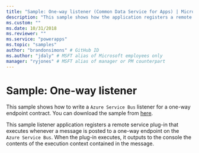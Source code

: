```yaml
---
title: "Sample: One-way listener (Common Data Service for Apps) | Microsoft Docs" # Intent and product brand in a unique string of 43-59 chars including spaces
description: "This sample shows how the application registers a remote service plugin that executes whenever  a message is posted to one-way endpoint." # 115-145 characters including spaces. This abstract displays in the search result.
ms.custom: ""
ms.date: 10/31/2018
ms.reviewer: ""
ms.service: "powerapps"
ms.topic: "samples"
author: "brandonsimons" # GitHub ID
ms.author: "jdaly" # MSFT alias of Microsoft employees only
manager: "ryjones" # MSFT alias of manager or PM counterpart
---
```

# Sample: One-way listener

<!-- https://docs.microsoft.com/en-us/dynamics365/customer-engagement/developer/sample-one-way-listener -->

This sample shows how to write a `Azure Service Bus` listener for a one-way endpoint contract. You can download the sample from [here](https://github.com/Microsoft/PowerApps-Samples/tree/master/cds/orgsvc/C%23/OneWayListeners).

This sample listener application registers a remote service plug-in that executes whenever a message is posted to a one-way endpoint on the `Azure Service Bus`. When the plug-in executes, it outputs to the console the contents of the execution context contained in the message. 
